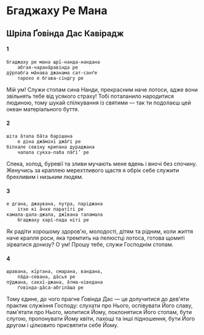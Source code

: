 # Бгаджаху Ре Мана

## Шріла Ґовінда Дас Кавірадж

#### 1

    бгаджаху ре мана шрī-нанда-нандана
        абгая-чарана̄равінда ре
    дӯрлабга ма̄нава джанама сат-санґе
        тарохо е бгава-сіндгу ре

Мій ум! Служи стопам сина Нанди, прекрасним наче лотоси, адже вони звільнять тебе від усякого страху! Тобі поталанило народитися людиною, тому шукай спілкування із святими — так ти подолаєш цей океан матеріального буття.

#### 2

    шіта а̄тапа ба̄та барішана
        е діна джа̄мінī джа̄ґі ре
    біпхале севіну крипана дураджана
        чапала сукха-лаба ла̄ґі’ ре

Спека, холод, буревії та зливи мучають мене вдень і вночі без спочину. Женучись за краплею мерехтливого щастя я обрік себе служити брехливим і низьким людям.

#### 3

    е дгана, джаувана, путра, паріджана
        ітхе кі а̄чхе паратīті ре
    камала-дала-джала, джīвана таламала
        бгаджаху харі-пада ніті ре

Як радіти хорошому здоров'ю, молодості, дітям та рідним, коли життя наче крапля роси, яка тремтить на пелюстці лотоса, готова щомиті зірватися донизу? О ум! Прошу тебе, служи Господнім стопам.

#### 4

    шравана, кīртана, смарана, вандана,
        па̄да-севана, да̄сья ре
    пӯджана, сакхī-джана, а̄тма-ніведана
        ґовінда-да̄са-абгіла̄ша ре

Тому єдине, до чого прагне Ґовінда Дас — це долучитися до дев'яти практик служіння Господу: слухати про Нього, оспівувати Його славу, пам'ятати про Нього, молитися Йому, поклонятися Його стопам, бути слугою, пропонувати Йому квіти, пахощі та інші підношення, бути Його другом і цілковито присвятити себе Йому.